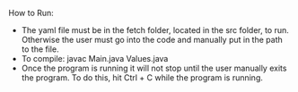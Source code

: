 How to Run:
- The yaml file must be in the fetch folder, located in the src folder, to run. Otherwise the user must go into the code and manually put in the path to the file.
- To compile: javac Main.java Values.java
- Once the program is running it will not stop until the user manually exits the program. To do this, hit Ctrl + C while the program is running.

